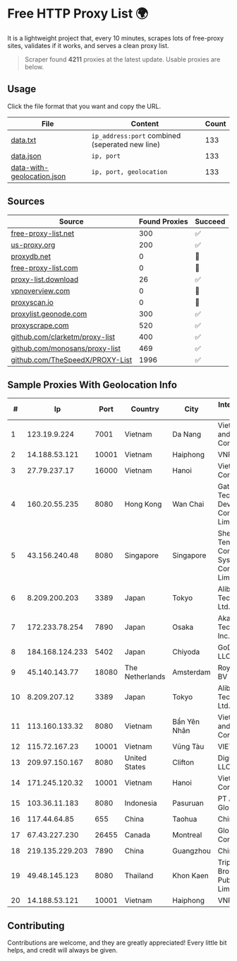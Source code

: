 
# Free HTTP Proxy List 🌍

It is a lightweight project that, every 10 minutes, scrapes lots of free-proxy sites, validates if it works, and serves a clean proxy list.


> Scraper found **4211** proxies at the latest update. Usable proxies are below.

## Usage

Click the file format that you want and copy the URL.


|File|Content|Count|
|----|-------|-----|
|[data.txt](https://raw.githubusercontent.com/themiralay/Proxy-List-World/master/data.txt)|`ip_address:port` combined (seperated new line)|133|
|[data.json](https://raw.githubusercontent.com/themiralay/Proxy-List-World/master/data.json)|`ip, port`|133|
|[data-with-geolocation.json](https://raw.githubusercontent.com/themiralay/Proxy-List-World/master/data-with-geolocation.json)|`ip, port, geolocation`|133|

## Sources

|Source|Found Proxies|Succeed|
|------|-------------|-------|
|[free-proxy-list.net](https://free-proxy-list.net)|300|✅|
|[us-proxy.org](https://www.us-proxy.org)|200|✅|
|[proxydb.net](http://proxydb.net)|0|🚫|
|[free-proxy-list.com](https://free-proxy-list.com/?page=&port=&type%5B%5D=http&type%5B%5D=https&up_time=0&search=Search)|0|🚫|
|[proxy-list.download](https://www.proxy-list.download/HTTP)|26|✅|
|[vpnoverview.com](https://vpnoverview.com/privacy/anonymous-browsing/free-proxy-servers)|0|🚫|
|[proxyscan.io](https://www.proxyscan.io)|0|🚫|
|[proxylist.geonode.com](https://proxylist.geonode.com/api/proxy-list?limit=300&page=1&sort_by=lastChecked&sort_type=desc&protocols=http,https)|300|✅|
|[proxyscrape.com](https://api.proxyscrape.com/v2/?request=displayproxies&protocol=http&timeout=10000&country=all&ssl=all&anonymity=all)|520|✅|
|[github.com/clarketm/proxy-list](https://raw.githubusercontent.com/clarketm/proxy-list/master/proxy-list-raw.txt)|400|✅|
|[github.com/monosans/proxy-list](https://raw.githubusercontent.com/monosans/proxy-list/main/proxies/http.txt)|469|✅|
|[github.com/TheSpeedX/PROXY-List](https://raw.githubusercontent.com/TheSpeedX/PROXY-List/master/http.txt)|1996|✅|


## Sample Proxies With Geolocation Info

|#|Ip|Port|Country|City|Internet Service Provider|
|-|--|----|-------|----|-------------------------|
|1|123.19.9.224|7001|Vietnam|Da Nang|VietNam Post and Telecom Corporation|
|2|14.188.53.121|10001|Vietnam|Haiphong|VNPT|
|3|27.79.237.17|16000|Vietnam|Hanoi|Viettel Corporation|
|4|160.20.55.235|8080|Hong Kong|Wan Chai|Gateway Technology Development Company Limited|
|5|43.156.240.48|8080|Singapore|Singapore|Shenzhen Tencent Computer Systems Company Limited|
|6|8.209.200.203|3389|Japan|Tokyo|Alibaba (US) Technology Co., Ltd.|
|7|172.233.78.254|7890|Japan|Osaka|Akamai Technologies, Inc.|
|8|184.168.124.233|5402|Japan|Chiyoda|GoDaddy.com, LLC|
|9|45.140.143.77|18080|The Netherlands|Amsterdam|RoyaleHosting BV|
|10|8.209.207.12|3389|Japan|Tokyo|Alibaba (US) Technology Co., Ltd.|
|11|113.160.133.32|8080|Vietnam|Bẩn Yên Nhân|VietNam Post and Telecom Corporation|
|12|115.72.167.23|10001|Vietnam|Vũng Tàu|VIETELmetro|
|13|209.97.150.167|8080|United States|Clifton|DigitalOcean, LLC|
|14|171.245.120.32|10001|Vietnam|Hanoi|Viettel Corporation|
|15|103.36.11.183|8080|Indonesia|Pasuruan|PT Awinet Global Mandiri|
|16|117.44.64.85|655|China|Taohua|Chinanet|
|17|67.43.227.230|26455|Canada|Montreal|GloboTech Communications|
|18|219.135.229.203|7890|China|Guangzhou|Chinanet|
|19|49.48.145.123|8080|Thailand|Khon Kaen|Triple T Broadband Public Company Limited|
|20|14.188.53.121|10001|Vietnam|Haiphong|VNPT|



## Contributing

Contributions are welcome, and they are greatly appreciated! Every
little bit helps, and credit will always be given.

